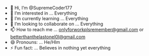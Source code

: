 - 👋 Hi, I’m @SupremeCoder177
- 👀 I’m interested in ... Everything
- 🌱 I’m currently learning ... Everything
- 💞️ I’m looking to collaborate on ... Everything
- 📫 How to reach me ... onlyforworkplsremember@gmail.com or betterthanthelastonel0l@gmail.com
- 😄 Pronouns: ... He/HIm 
- ⚡ Fun fact: ... Believes in nothing yet everything 

<!---
SupremeCoder177/SupremeCoder177 is a ✨ special ✨ repository because its `README.md` (this file) appears on your GitHub profile.
You can click the Preview link to take a look at your changes.
--->
